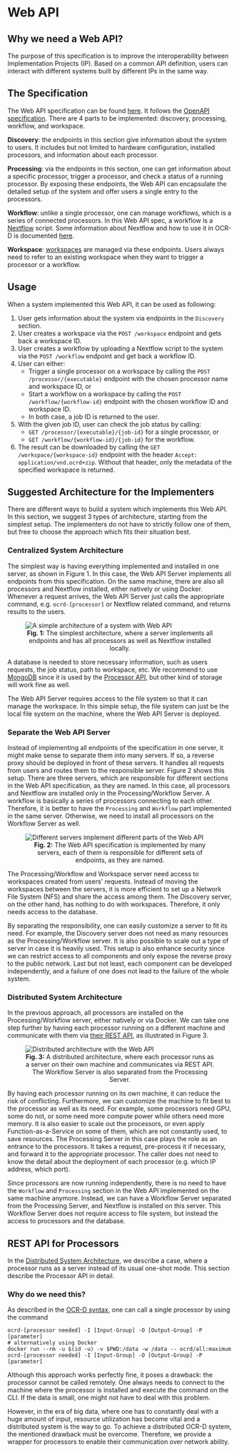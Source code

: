 # Web API

## Why we need a Web API?

The purpose of this specification is to improve the interoperability between Implementation Projects (IP). Based on a
common API definition, users can interact with different systems built by different IPs in the same way.

## The Specification

The Web API specification can be found [here](openapi.yml). It follows
the [OpenAPI specification](https://swagger.io/specification/). There are 4 parts to be implemented: discovery,
processing, workflow, and workspace.

**Discovery**: the endpoints in this section give information about the system to users. It includes but not limited to
hardware configuration, installed processors, and information about each processor.

**Processing**: via the endpoints in this section, one can get information about a specific processor, trigger a
processor, and check a status of a running processor. By exposing these endpoints, the Web API can encapsulate the
detailed setup of the system and offer users a single entry to the processors.

**Workflow**: unlike a single processor, one can manage workflows, which is a series of connected processors. In this
Web API spec, a workflow is a [Nextflow](https://www.nextflow.io/) script. Some information about Nextflow and how to
use it in OCR-D is documented [here](nextflow.md).

**Workspace**: [workspaces](https://ocr-d.de/en/user_guide#preparing-a-workspace) are managed via these endpoints. Users
always need to refer to an existing workspace when they want to trigger a processor or a workflow.

## Usage

When a system implemented this Web API, it can be used as following:

1. User gets information about the system via endpoints in the `Discovery` section.
2. User creates a workspace via the `POST /workspace` endpoint and gets back a workspace ID.
3. User creates a workflow by uploading a Nextflow script to the system via the `POST /workflow` endpoint and get back a
   workflow ID.
4. User can either:
    * Trigger a single processor on a workspace by calling the `POST /processor/{executable}` endpoint with the chosen
      processor name and workspace ID, or
    * Start a workflow on a workspace by calling the `POST /workflow/{workflow-id}` endpoint with the chosen workflow ID
      and workspace ID.
    * In both case, a job ID is returned to the user.
5. With the given job ID, user can check the job status by calling:
    * `GET /processor/{executable}/{job-id}` for a single processor, or
    * `GET /workflow/{workflow-id}/{job-id}` for the workflow.
6. The result can be downloaded by calling the `GET /workspace/{workspace-id}` endpoint with the
   header `Accept: application/vnd.ocrd+zip`. Without that header, only the metadata of the specified workspace is
   returned.

## Suggested Architecture for the Implementers

There are different ways to build a system which implements this Web API. In this section, we suggest 3 types of
architecture, starting from the simplest setup. The implementers do not have to strictly follow one of them, but free to
choose the approach which fits their situation best.

### Centralized System Architecture

The simplest way is having everything implemented and installed in one server, as shown in Figure 1. In this case, the
Web API Server implements all endpoints from this specification. On the same machine, there are also all processors and
Nextflow installed, either natively or using Docker. Whenever a request arrives, the Web API Server just calls the
appropriate command, e.g. `ocrd-[processor]` or Nextflow related command, and returns results to the users.

<figure>
  <img src="images/web-api-simple.jpg" alt="A simple architecture of a system with Web API"/>
  <figcaption align="center">
    <b>Fig. 1:</b> The simplest architecture, where a server implements all endpoints and has all processors as well as Nextflow installed locally.
  </figcaption>
</figure>

A database is needed to store necessary information, such as users requests, the job status, path to workspace, etc. We
recommend to use [MongoDB](https://www.mongodb.com/) since it is used by the [Processor API](#rest-api-for-processors),
but other kind of storage will work fine as well.

The Web API Server requires access to the file system so that it can manage the workspace. In this simple setup, the
file system can just be the local file system on the machine, where the Web API Server is deployed.

### Separate the Web API Server

Instead of implementing all endpoints of the specification in one server, it might make sense to separate them into many
servers. If so, a reverse proxy should be deployed in front of these servers. It handles all requests from users and
routes them to the responsible server. Figure 2 shows this setup. There are three servers, which are responsible for
different sections in the Web API specification, as they are named. In this case, all processors and Nextflow are
installed only in the Processing/Workflow Server. A workflow is basically a series of processors connecting to each
other. Therefore, it is better to have the `Processing` and `Workflow` part implemented in the same server. Otherwise,
we need to install all processors on the Workflow Server as well.

<figure>
  <img src="images/web-api-partly-distributed.jpg" alt="Different servers implement different parts of the Web API"/>
  <figcaption align="center">
    <b>Fig. 2:</b> The Web API specification is implemented by many servers, each of them is responsible for different sets of endpoints, as they are named.
  </figcaption>
</figure>

The Processing/Workflow and Workspace server need access to workspaces created from users' requests. Instead of
moving the workspaces between the servers, it is more efficient to set up a Network File System (NFS) and share the
access among them. The Discovery server, on the other hand, has nothing to do with workspaces. Therefore, it only needs
access to the database.

By separating the responsibility, one can easily customize a server to fit its need. For example, the Discovery server
does not need as many resources as the Processing/Workflow server. It is also possible to scale out a type of server
in case it is heavily used. This setup is also enhance security since we can restrict access to all components and only
expose the reverse proxy to the public network. Last but not least, each component can be developed independently, and a
failure of one does not lead to the failure of the whole system.

### Distributed System Architecture

In the previous approach, all processors are installed on the Processing/Workflow server, either natively or via Docker.
We can take one step further by having each processor running on a different machine and communicate with them via
[their REST API](#rest-api-for-processors), as illustrated in Figure 3.

<figure>
  <img src="images/web-api-distributed.jpg" alt="Distributed architecture with the Web API"/>
  <figcaption align="center">
    <b>Fig. 3:</b> A distributed architecture, where each processor runs as a server on their own machine and communicates via REST API. The Workflow Server is also separated from the Processing Server.
  </figcaption>
</figure>

By having each processor running on its own machine, it can reduce the risk of conflicting. Furthermore, we can
customize the machine to fit best to the processor as well as its need. For example, some processors need GPU, some do
not, or some need more compute power while others need more memory. It is also easier to scale out the processors, or
even apply Function-as-a-Service on some of them, which are not constantly used, to save resources. The Processing
Server in this case plays the role as an entrance to the processors. It takes a request, pre-process it if necessary,
and forward it to the appropriate processor. The caller does not need to know the detail about the deployment of each
processor (e.g. which IP address, which port).

Since processors are now running independently, there is no need to have the `Workflow` and `Processing` section in the
Web API implemented on the same machine anymore. Instead, we can have a Workflow Server separated from the Processing
Server, and Nextflow is installed on this server. This Workflow Server does not require access to file system, but
instead the access to processors and the database.

## REST API for Processors

In the [Distributed System Architecture](#distributed-system-architecture), we describe a case, where a processor runs
as a server instead of its usual one-shot mode. This section describe the Processor API in detail.

### Why do we need this?

As described in the [OCR-D syntax](https://ocr-d.de/en/user_guide#ocr-d-syntax), one can call a single processor by
using the command

```shell
ocrd-[processor needed] -I [Input-Group] -O [Output-Group] -P [parameter]
# alternatively using Docker
docker run --rm -u $(id -u) -v $PWD:/data -w /data -- ocrd/all:maximum ocrd-[processor needed] -I [Input-Group] -O [Output-Group] -P [parameter]
```

Although this approach works perfectly fine, it poses a drawback: the processor cannot be called remotely. One always
needs to connect to the machine where the processor is installed and execute the command on the CLI. If the data is
small, one might not have to deal with this problem.

However, in the era of big data, where one has to constantly deal with a huge amount of input, resource utilization has
become vital and a distributed system is the way to go. To achieve a distributed OCR-D system, the mentioned drawback
must be overcome. Therefore, we provide a wrapper for processors to enable their communication over network ability.
